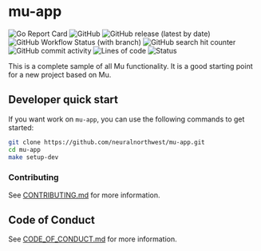 # mu-app

![Go Report Card](https://goreportcard.com/badge/github.com/neuralnorthwest/mu-app)
![GitHub](https://img.shields.io/github/license/neuralnorthwest/mu-app?style=plastic)
![GitHub release (latest by date)](https://img.shields.io/github/v/release/neuralnorthwest/mu-app?style=plastic)
![GitHub Workflow Status (with branch)](https://img.shields.io/github/actions/workflow/status/neuralnorthwest/mu-app/cicd.yaml?branch=develop&style=plastic)
![GitHub search hit counter](https://img.shields.io/github/search/neuralnorthwest/mu-app/goto?style=plastic)
![GitHub commit activity](https://img.shields.io/github/commit-activity/w/neuralnorthwest/mu-app?style=plastic)
![Lines of code](https://img.shields.io/badge/lines%20of%20code-1k-blue?style=plastic)
![Status](https://img.shields.io/badge/status-in%20development-orange?style=plastic)

This is a complete sample of all Mu functionality. It is a good starting point
for a new project based on Mu.

## Developer quick start

If you want work on `mu-app`, you can use the following commands to get started:

```bash
git clone https://github.com/neuralnorthwest/mu-app.git
cd mu-app
make setup-dev
```

### Contributing

See [CONTRIBUTING.md](CONTRIBUTING.md) for more information.

## Code of Conduct

See [CODE_OF_CONDUCT.md](CODE_OF_CONDUCT.md) for more information.
